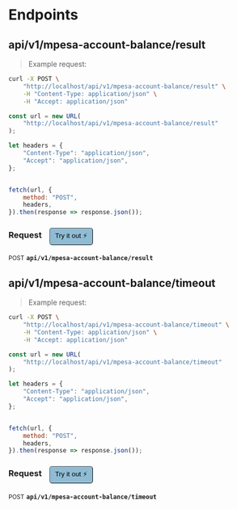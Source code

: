 # Endpoints


## api/v1/mpesa-account-balance/result




> Example request:

```bash
curl -X POST \
    "http://localhost/api/v1/mpesa-account-balance/result" \
    -H "Content-Type: application/json" \
    -H "Accept: application/json"
```

```javascript
const url = new URL(
    "http://localhost/api/v1/mpesa-account-balance/result"
);

let headers = {
    "Content-Type": "application/json",
    "Accept": "application/json",
};


fetch(url, {
    method: "POST",
    headers,
}).then(response => response.json());
```


<div id="execution-results-POSTapi-v1-mpesa-account-balance-result" hidden>
    <blockquote>Received response<span id="execution-response-status-POSTapi-v1-mpesa-account-balance-result"></span>:</blockquote>
    <pre class="json"><code id="execution-response-content-POSTapi-v1-mpesa-account-balance-result"></code></pre>
</div>
<div id="execution-error-POSTapi-v1-mpesa-account-balance-result" hidden>
    <blockquote>Request failed with error:</blockquote>
    <pre><code id="execution-error-message-POSTapi-v1-mpesa-account-balance-result"></code></pre>
</div>
<form id="form-POSTapi-v1-mpesa-account-balance-result" data-method="POST" data-path="api/v1/mpesa-account-balance/result" data-authed="0" data-hasfiles="0" data-headers='{"Content-Type":"application\/json","Accept":"application\/json"}' onsubmit="event.preventDefault(); executeTryOut('POSTapi-v1-mpesa-account-balance-result', this);">
<h3>
    Request&nbsp;&nbsp;&nbsp;
        <button type="button" style="background-color: #8fbcd4; padding: 5px 10px; border-radius: 5px; border-width: thin;" id="btn-tryout-POSTapi-v1-mpesa-account-balance-result" onclick="tryItOut('POSTapi-v1-mpesa-account-balance-result');">Try it out ⚡</button>
    <button type="button" style="background-color: #c97a7e; padding: 5px 10px; border-radius: 5px; border-width: thin;" id="btn-canceltryout-POSTapi-v1-mpesa-account-balance-result" onclick="cancelTryOut('POSTapi-v1-mpesa-account-balance-result');" hidden>Cancel</button>&nbsp;&nbsp;
    <button type="submit" style="background-color: #6ac174; padding: 5px 10px; border-radius: 5px; border-width: thin;" id="btn-executetryout-POSTapi-v1-mpesa-account-balance-result" hidden>Send Request 💥</button>
    </h3>
<p>
<small class="badge badge-black">POST</small>
 <b><code>api/v1/mpesa-account-balance/result</code></b>
</p>
</form>


## api/v1/mpesa-account-balance/timeout




> Example request:

```bash
curl -X POST \
    "http://localhost/api/v1/mpesa-account-balance/timeout" \
    -H "Content-Type: application/json" \
    -H "Accept: application/json"
```

```javascript
const url = new URL(
    "http://localhost/api/v1/mpesa-account-balance/timeout"
);

let headers = {
    "Content-Type": "application/json",
    "Accept": "application/json",
};


fetch(url, {
    method: "POST",
    headers,
}).then(response => response.json());
```


<div id="execution-results-POSTapi-v1-mpesa-account-balance-timeout" hidden>
    <blockquote>Received response<span id="execution-response-status-POSTapi-v1-mpesa-account-balance-timeout"></span>:</blockquote>
    <pre class="json"><code id="execution-response-content-POSTapi-v1-mpesa-account-balance-timeout"></code></pre>
</div>
<div id="execution-error-POSTapi-v1-mpesa-account-balance-timeout" hidden>
    <blockquote>Request failed with error:</blockquote>
    <pre><code id="execution-error-message-POSTapi-v1-mpesa-account-balance-timeout"></code></pre>
</div>
<form id="form-POSTapi-v1-mpesa-account-balance-timeout" data-method="POST" data-path="api/v1/mpesa-account-balance/timeout" data-authed="0" data-hasfiles="0" data-headers='{"Content-Type":"application\/json","Accept":"application\/json"}' onsubmit="event.preventDefault(); executeTryOut('POSTapi-v1-mpesa-account-balance-timeout', this);">
<h3>
    Request&nbsp;&nbsp;&nbsp;
        <button type="button" style="background-color: #8fbcd4; padding: 5px 10px; border-radius: 5px; border-width: thin;" id="btn-tryout-POSTapi-v1-mpesa-account-balance-timeout" onclick="tryItOut('POSTapi-v1-mpesa-account-balance-timeout');">Try it out ⚡</button>
    <button type="button" style="background-color: #c97a7e; padding: 5px 10px; border-radius: 5px; border-width: thin;" id="btn-canceltryout-POSTapi-v1-mpesa-account-balance-timeout" onclick="cancelTryOut('POSTapi-v1-mpesa-account-balance-timeout');" hidden>Cancel</button>&nbsp;&nbsp;
    <button type="submit" style="background-color: #6ac174; padding: 5px 10px; border-radius: 5px; border-width: thin;" id="btn-executetryout-POSTapi-v1-mpesa-account-balance-timeout" hidden>Send Request 💥</button>
    </h3>
<p>
<small class="badge badge-black">POST</small>
 <b><code>api/v1/mpesa-account-balance/timeout</code></b>
</p>
</form>



